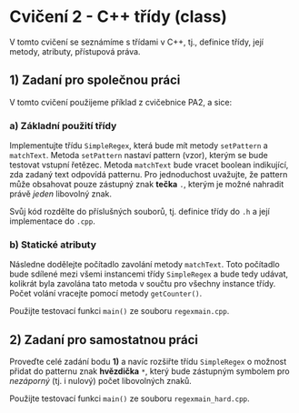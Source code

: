 # Cvičení 2 - C++ třídy (class)

V tomto cvičení se seznámíme s třídami v C++, tj., definice třídy, její metody, atributy, přístupová práva.

## 1) Zadaní pro společnou práci

V tomto cvičení použijeme příklad z cvičebnice PA2, a sice:

### a) Základní použití třídy
Implementujte třídu `SimpleRegex`, která bude mít metody `setPattern` a `matchText`.
Metoda `setPattern` nastaví pattern (vzor), kterým se bude testovat vstupní řetězec.
Metoda `matchText` bude vracet boolean indikující, zda zadaný text odpovídá patternu.
Pro jednoduchost uvažujte, že pattern může obsahovat pouze zástupný znak **tečka** `.`, kterým je možné nahradit právě *jeden* libovolný znak.

Svůj kód rozdělte do příslušných souborů, tj. definice třídy do `.h` a její implementace do `.cpp`.

### b) Statické atributy
Následne dodělejte počítadlo zavolání metody `matchText`.
Toto počítadlo bude sdílené mezi všemi instancemi třídy `SimpleRegex` a bude tedy udávat,
kolikrát byla zavolána tato metoda v součtu pro všechny instance třídy. Počet volání vracejte pomocí metody `getCounter()`.

Použijte testovací funkci `main()` ze souboru `regexmain.cpp`.


## 2) Zadaní pro samostatnou práci

Proveďte celé zadání bodu **1)** a navíc rozšiřte třídu `SimpleRegex` o možnost přidat do patternu znak **hvězdička** `*`,
který bude zástupným symbolem pro *nezáporný* (tj. i nulový) počet libovolných znaků.

Použijte testovací funkci `main()` ze souboru `regexmain_hard.cpp`.


